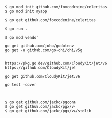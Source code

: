 
    $ go mod init github.com/foxcodenine/celeritas
    $ go mod init myapp

    $ go get github.com/foxcodenine/celeritas

    $ go run .

    $ go mod vendor

    go get github.com/joho/godotenv
    go get -u github.com/go-chi/chi/v5g


    https://pkg.go.dev/github.com/CloudyKit/jet/v6
    https://github.com/CloudyKit/jet

    go get github.com/CloudyKit/jet/v6

    go test -cover



    $ go get github.com/jackc/pgconn
    $ go get github.com/jackc/pgx/v4
    $ go get github.com/jackc/pgx/v4/stdlib